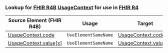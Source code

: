 ### Lookup for [FHIR R4B](https://hl7.org/fhir/R4B/) [UsageContext](https://hl7.org/fhir/R4B/UsageContext.html) for use in [FHIR R4](https://hl7.org/fhir/R4/)

| Source Element (FHIR R4B) | Usage | Target |
| -------------- | ----- | ------ |
| [UsageContext.code](https://hl7.org/fhir/R4B/UsageContext.html#resource) | `UseElementSameName` | [UsageContext.code](https://hl7.org/fhir/R4/UsageContext.html#resource) |
| [UsageContext.value[x]](https://hl7.org/fhir/R4B/UsageContext.html#resource) | `UseElementSameName` | [UsageContext.value[x]](https://hl7.org/fhir/R4/UsageContext.html#resource) |
